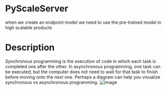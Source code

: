 # PyScaleServer
when we create an endpoint model we need to use the pre-trained model in high scalable products
# Description
Synchronous programming is the execution of code in which each task is completed one after the other.
In asynchronous programming, one task can be executed, but the computer does not need to wait for that task to finish before moving onto the next one.  Perhaps a diagram can help you visualize synchronous vs asynchronous programming.
![image](https://user-images.githubusercontent.com/106017133/215287162-911ffb3d-ceb0-466f-80ce-04f982cd62e2.png)
